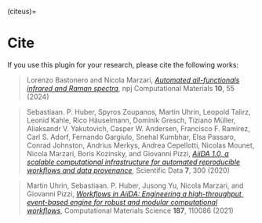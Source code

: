 (citeus)=

# Cite

If you use this plugin for your research, please cite the following works:

> Lorenzo Bastonero and Nicola Marzari, [*Automated all-functionals infrared and Raman spectra*](https://doi.org/10.1038/s41524-024-01236-3), npj Computational Materials **10**, 55 (2024)

> Sebastiaan. P. Huber, Spyros Zoupanos, Martin Uhrin, Leopold Talirz, Leonid Kahle, Rico Häuselmann, Dominik Gresch, Tiziano Müller, Aliaksandr V. Yakutovich, Casper W. Andersen, Francisco F. Ramirez, Carl S. Adorf, Fernando Gargiulo, Snehal Kumbhar, Elsa Passaro, Conrad Johnston, Andrius Merkys, Andrea Cepellotti, Nicolas Mounet, Nicola Marzari, Boris Kozinsky, and Giovanni Pizzi, [*AiiDA 1.0, a scalable computational infrastructure for automated reproducible workflows and data provenance*](https://doi.org/10.1038/s41597-020-00638-4), Scientific Data **7**, 300 (2020)

> Martin Uhrin, Sebastiaan. P. Huber, Jusong Yu, Nicola Marzari, and Giovanni Pizzi, [*Workflows in AiiDA: Engineering a high-throughput, event-based engine for robust and modular computational workflows*](https://www.sciencedirect.com/science/article/pii/S0010465522001746), Computational Materials Science **187**, 110086 (2021)
